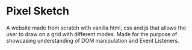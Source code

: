 # Pixel Sketch
A website made from scratch with vanilla html, css and js that allows the user to draw on a grid with different modes.
Made for the purpose of showcasing understanding of DOM manipulation and Event Listeners.
